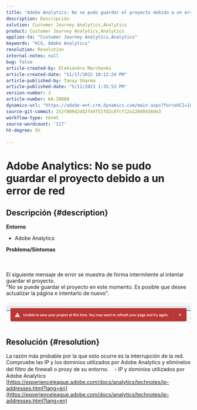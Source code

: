 ```yaml
---
title: "Adobe Analytics: No se pudo guardar el proyecto debido a un error de red"
description: Descripción
solution: Customer Journey Analytics,Analytics
product: Customer Journey Analytics,Analytics
applies-to: "Customer Journey Analytics,Analytics"
keywords: "KCS, Adobe Analytics"
resolution: Resolution
internal-notes: null
bug: false
article-created-by: Oleksandra Marchenko
article-created-date: "11/17/2022 10:12:24 PM"
article-published-by: Tanay Sharma .
article-published-date: "5/11/2023 1:35:53 PM"
version-number: 3
article-number: KA-20889
dynamics-url: "https://adobe-ent.crm.dynamics.com/main.aspx?forceUCI=1&pagetype=entityrecord&etn=knowledgearticle&id=5be106e6-c466-ed11-9561-6045bd006b25"
source-git-commit: 252f809d2dd2f44f51fd2c8fcf12a12040438de3
workflow-type: tm+mt
source-wordcount: '117'
ht-degree: 5%

---
```


# Adobe Analytics: No se pudo guardar el proyecto debido a un error de red

## Descripción {#description}

<b>Entorno</b>
- Adobe Analytics

<b>Problema/Síntomas</b><br><br> <br><br>El siguiente mensaje de error se muestra de forma intermitente al intentar guardar el proyecto.
<br>&quot;No se puede guardar el proyecto en este momento. Es posible que desee actualizar la página e intentarlo de nuevo&quot;.<br><br>![](assets/___5de106e6-c466-ed11-9561-6045bd006b25___.png)

## Resolución {#resolution}


La razón más probable por la que esto ocurre es la interrupción de la red. Compruebe las IP y los dominios utilizados por Adobe Analytics y elimínelos del filtro de firewall o proxy de su entorno.
 
・IP y dominios utilizados por Adobe Analytics
[https://experienceleague.adobe.com/docs/analytics/technotes/ip-addresses.html?lang=en](https://experienceleague.adobe.com/docs/analytics/technotes/ip-addresses.html?lang=en)
